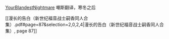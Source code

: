 [YourBlandestNightmare](https://fanfiction.net/u/13453602/)
嘲斯翻译，寒冬之后

[[漫长的告白（新世纪福音战士嗣香同人合集）.pdf#page=87&selection=2,0,2,4|漫长的告白（新世纪福音战士嗣香同人合集）, page 87]]